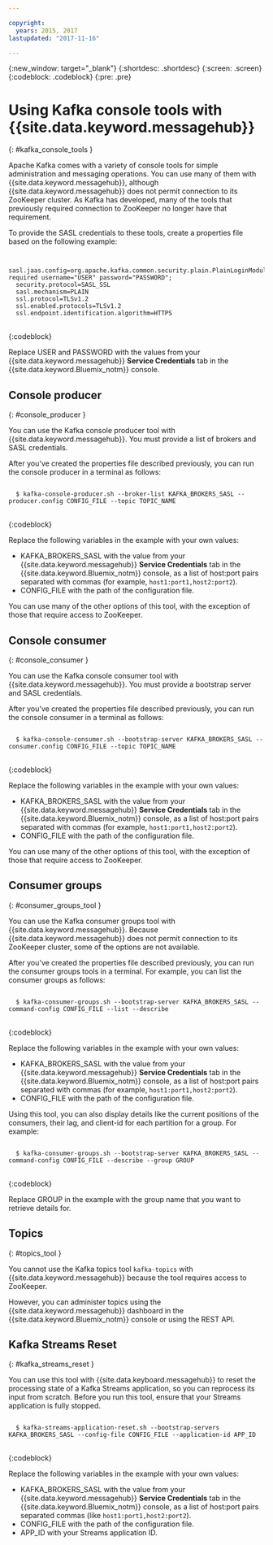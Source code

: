 ```yaml
---

copyright:
  years: 2015, 2017
lastupdated: "2017-11-16"

---
```


{:new_window: target="_blank"}
{:shortdesc: .shortdesc}
{:screen: .screen}
{:codeblock: .codeblock}
{:pre: .pre}


# Using Kafka console tools with {{site.data.keyword.messagehub}}
{: #kafka_console_tools }

Apache Kafka comes with a variety of console tools for simple administration and messaging operations. You can use many of them with {{site.data.keyword.messagehub}}, although {{site.data.keyword.messagehub}} does not permit connection to its ZooKeeper cluster. As Kafka has developed, many of the tools that previously required connection to ZooKeeper no longer have that requirement.

To provide the SASL credentials to these tools, create a properties file based on the following example:

<pre>
<code>
  sasl.jaas.config=org.apache.kafka.common.security.plain.PlainLoginModule required username="USER" password="PASSWORD";
  security.protocol=SASL_SSL
  sasl.mechanism=PLAIN
  ssl.protocol=TLSv1.2
  ssl.enabled.protocols=TLSv1.2
  ssl.endpoint.identification.algorithm=HTTPS
</code>
</pre>
{:codeblock}

Replace USER and PASSWORD with the values from your {{site.data.keyword.messagehub}} **Service Credentials** tab in the {{site.data.keyword.Bluemix_notm}} console.


## Console producer
{: #console_producer }

You can use the Kafka console producer tool with {{site.data.keyword.messagehub}}. You must provide a list of brokers and SASL credentials.

After you've created the properties file described previously, you can run the console producer in a terminal as follows:

<pre>
<code>
  $ kafka-console-producer.sh --broker-list KAFKA_BROKERS_SASL --producer.config CONFIG_FILE --topic TOPIC_NAME
</code>
</pre>
{:codeblock}

Replace the following variables in the example with your own values:
* KAFKA_BROKERS_SASL with the value from your {{site.data.keyword.messagehub}} **Service Credentials** tab in the {{site.data.keyword.Bluemix_notm}} console, as a list of host:port pairs separated with commas (for example, `host1:port1,host2:port2`). 
* CONFIG_FILE with the path of the configuration file. 

You can use many of the other options of this tool, with the exception of those that require access to ZooKeeper.


## Console consumer
{: #console_consumer }

You can use the Kafka console consumer tool with {{site.data.keyword.messagehub}}. You must provide a bootstrap server and SASL credentials.

After you've created the properties file described previously, you can run the console consumer in a terminal as follows:

<pre>
<code>
  $ kafka-console-consumer.sh --bootstrap-server KAFKA_BROKERS_SASL --consumer.config CONFIG_FILE --topic TOPIC_NAME 
</code>
</pre>
{:codeblock}

Replace the following variables in the example with your own values:
* KAFKA_BROKERS_SASL with the value from your {{site.data.keyword.messagehub}} **Service Credentials** tab in the {{site.data.keyword.Bluemix_notm}} console, as a list of host:port pairs separated with commas (for example, `host1:port1,host2:port2`). 
* CONFIG_FILE with the path of the configuration file. 

You can use many of the other options of this tool, with the exception of those that require access to ZooKeeper.


## Consumer groups
{: #consumer_groups_tool }

You can use the Kafka consumer groups tool with {{site.data.keyword.messagehub}}. Because {{site.data.keyword.messagehub}} does not permit connection to its ZooKeeper cluster, some of the options are not available.

After you've created the properties file described previously, you can run the consumer groups tools in a terminal. For example, you can list the consumer groups as follows:

<pre>
<code>
  $ kafka-consumer-groups.sh --bootstrap-server KAFKA_BROKERS_SASL --command-config CONFIG_FILE --list --describe
</code>
</pre>
{:codeblock}

Replace the following variables in the example with your own values:
* KAFKA_BROKERS_SASL with the value from your {{site.data.keyword.messagehub}} **Service Credentials** tab in the {{site.data.keyword.Bluemix_notm}} console, as a list of host:port pairs separated with commas (for example, `host1:port1,host2:port2`). 
* CONFIG_FILE with the path of the configuration file.

Using this tool, you can also display details like the current positions of the consumers, their lag, and client-id for each partition for a group. For example:

<pre>
<code>
  $ kafka-consumer-groups.sh --bootstrap-server KAFKA_BROKERS_SASL --command-config CONFIG_FILE --describe --group GROUP
</code>
</pre>
{:codeblock}

Replace GROUP in the example with the group name that you want to retrieve details for. 


## Topics
{: #topics_tool }

You cannot use the Kafka topics tool `kafka-topics` with {{site.data.keyword.messagehub}} because the tool requires access to ZooKeeper.

However, you can administer topics using the {{site.data.keyword.messagehub}} dashboard in the {{site.data.keyword.Bluemix_notm}} console or using the REST API.


## Kafka Streams Reset
{: #kafka_streams_reset }

You can use this tool with {{site.data.keyboard.messagehub}} to reset the processing state of a Kafka Streams application, so you can reprocess its input from scratch. Before you run this tool, ensure that your Streams application is fully stopped.

<pre>
<code>
  $ kafka-streams-application-reset.sh --bootstrap-servers KAFKA_BROKERS_SASL --config-file CONFIG_FILE --application-id APP_ID
</code>
</pre>
{:codeblock}

Replace the following variables in the example with your own values:
* KAFKA_BROKERS_SASL with the value from your {{site.data.keyword.messagehub}} **Service Credentials** tab in the {{site.data.keyword.Bluemix_notm}} console, as a list of host:port pairs separated commas (like `host1:port1,host2:port2`). 
* CONFIG_FILE with the path of the configuration file. 
* APP_ID with your Streams application ID.

